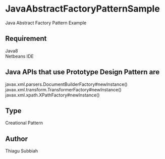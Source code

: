 # JavaAbstractFactoryPatternSample
Java Abstract Factory Pattern Example

Requirement
-----------
Java8  
Netbeans IDE  


Java APIs that use Prototype Design Pattern are
-----------------------------------------

javax.xml.parsers.DocumentBuilderFactory#newInstance()  
javax.xml.transform.TransformerFactory#newInstance()  
javax.xml.xpath.XPathFactory#newInstance()  

Type
-----  
Creational Pattern   
  
Author
------
Thiagu Subbiah  
